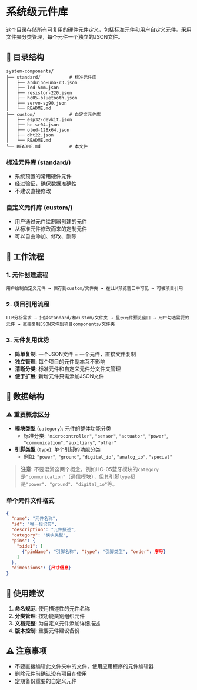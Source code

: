 # 系统级元件库

这个目录存储所有可复用的硬件元件定义，包括标准元件和用户自定义元件。采用文件夹分类管理，每个元件一个独立的JSON文件。

## 📁 目录结构

```
system-components/
├── standard/           # 标准元件库
│   ├── arduino-uno-r3.json
│   ├── led-5mm.json
│   ├── resistor-220.json
│   ├── hc05-bluetooth.json
│   ├── servo-sg90.json
│   └── README.md
├── custom/             # 自定义元件库  
│   ├── esp32-devkit.json
│   ├── hc-sr04.json
│   ├── oled-128x64.json
│   ├── dht22.json
│   └── README.md
└── README.md           # 本文件
```

### 标准元件库 (standard/)
- 系统预置的常用硬件元件
- 经过验证，确保数据准确性
- 不建议直接修改

### 自定义元件库 (custom/)
- 用户通过元件绘制器创建的元件
- 从标准元件修改而来的定制元件
- 可以自由添加、修改、删除

## 🔄 工作流程

### 1. 元件创建流程
```
用户绘制自定义元件 → 保存到custom/文件夹 → 在LLM预览窗口中可见 → 可被项目引用
```

### 2. 项目引用流程
```
LLM分析需求 → 扫描standard/和custom/文件夹 → 显示元件预览窗口 → 用户勾选需要的元件 → 直接复制JSON文件到项目components/文件夹
```

### 3. 元件复用优势
- **简单复制**: 一个JSON文件 = 一个元件，直接文件复制
- **独立管理**: 每个项目的元件副本互不影响
- **清晰分类**: 标准元件和自定义元件分文件夹管理
- **便于扩展**: 新增元件只需添加JSON文件

## 📝 数据结构

### ⚠️ 重要概念区分

- **模块类型** (`category`): 元件的整体功能分类
  - 标准分类: `"microcontroller"`, `"sensor"`, `"actuator"`, `"power"`, `"communication"`, `"auxiliary"`, `"other"`
- **引脚类型** (`type`): 单个引脚的功能分类
  - 例如: `"power"`, `"ground"`, `"digital_io"`, `"analog_io"`, `"special"`

> **注意**: 不要混淆这两个概念。例如HC-05蓝牙模块的`category`是`"communication"`（通信模块），但其引脚`type`都是`"power"`、`"ground"`、`"digital_io"`等。

### 单个元件文件格式
```json
{
  "name": "元件名称",
  "id": "唯一标识符",
  "description": "元件描述",
  "category": "模块类型",
  "pins": {
    "side1": [
      {"pinName": "引脚名称", "type": "引脚类型", "order": 序号}
    ]
  },
  "dimensions": {尺寸信息}
}
```

## 🎯 使用建议

1. **命名规范**: 使用描述性的元件名称
2. **分类管理**: 按功能类别组织元件
3. **文档完整**: 为自定义元件添加详细描述
4. **版本控制**: 重要元件建议备份

## ⚠️ 注意事项

- 不要直接编辑此文件夹中的文件，使用应用程序的元件编辑器
- 删除元件前确认没有项目在使用
- 定期备份重要的自定义元件
